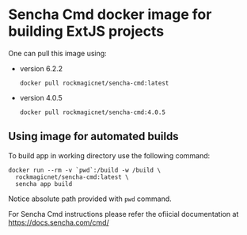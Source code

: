 # Sencha Cmd docker image for building ExtJS projects

One can pull this image using:
* version 6.2.2

  ```docker pull rockmagicnet/sencha-cmd:latest```
* version 4.0.5

  ```docker pull rockmagicnet/sencha-cmd:4.0.5```

## Using image for automated builds

To build app in working directory use the following command:

```
docker run --rm -v `pwd`:/build -w /build \
  rockmagicnet/sencha-cmd:latest \
  sencha app build
```

Notice absolute path provided with `pwd` command.

For Sencha Cmd instructions please refer the ofiicial documentation at https://docs.sencha.com/cmd/
